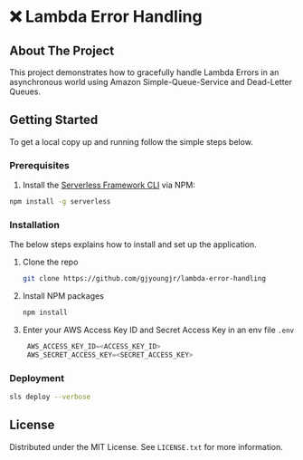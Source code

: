 # ❌ Lambda Error Handling 

<!-- ABOUT THE PROJECT -->

## About The Project

This project demonstrates how to gracefully handle Lambda Errors in an asynchronous world using Amazon Simple-Queue-Service and Dead-Letter Queues. 


<!-- GETTING STARTED -->

## Getting Started

To get a local copy up and running follow the simple steps below.

### Prerequisites

1. Install the [Serverless Framework CLI](https://www.serverless.com/framework/docs/getting-started) via NPM:
  ```bash
  npm install -g serverless
  ```

### Installation
The below steps explains how to install and set up the application.

1. Clone the repo
   ```bash
   git clone https://github.com/gjyoungjr/lambda-error-handling
   ```
2. Install NPM packages
   ```bash
   npm install
   ```
3. Enter your AWS Access Key ID and Secret Access Key in an env file `.env`
   ```js
    AWS_ACCESS_KEY_ID=<ACCESS_KEY_ID>
    AWS_SECRET_ACCESS_KEY=<SECRET_ACCESS_KEY>
   ```
### Deployment 
  ```bash 
  sls deploy --verbose
  ```

<!-- LICENSE -->

## License

Distributed under the MIT License. See `LICENSE.txt` for more information.
